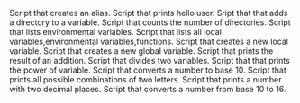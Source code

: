 Script that creates an alias.
Script that prints hello user.
Sript that that adds a directory to a variable.
Script that counts the number of directories.
Script that lists environmental variables.
Script that lists all local variables,environmental variables,functions.
Script that creates a new local variable.
Script that creates a new global variable.
Script that prints the result of an addition.
Script that divides two variables.
Script that that prints the power of variable.
Script that converts a number to base 10.
Script that prints all possible combinations of two letters.
Script that prints a number with two decimal places.
Script that converts a number from base 10 to 16.
